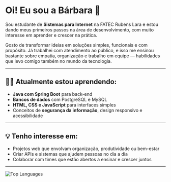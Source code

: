 # Oi! Eu sou a Bárbara 👋

Sou estudante de **Sistemas para Internet** na FATEC Rubens Lara e estou dando meus primeiros passos na área de desenvolvimento, com muito interesse em aprender e crescer na prática.  

Gosto de transformar ideias em soluções simples, funcionais e com propósito. Já trabalhei com atendimento ao público, e isso me ensinou bastante sobre empatia, organização e trabalho em equipe — habilidades que levo comigo também no mundo da tecnologia.

---

## 👩‍💻 Atualmente estou aprendendo:

- **Java com Spring Boot** para back-end
- **Bancos de dados** com PostgreSQL e MySQL
- **HTML, CSS e JavaScript** para interfaces simples
- Conceitos de **segurança da informação**, design responsivo e acessibilidade

---

## 💡 Tenho interesse em:

- Projetos web que envolvam organização, produtividade ou bem-estar
- Criar APIs e sistemas que ajudem pessoas no dia a dia
- Colaborar com times que estão abertos a ensinar e crescer juntos

---
![Top Languages](https://github-readme-stats.vercel.app/api/top-langs/?username=barb1424&layout=compact&theme=dark)

